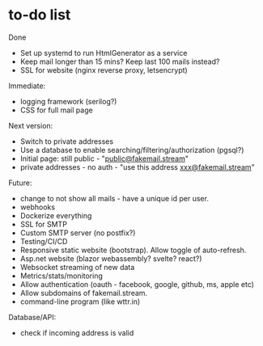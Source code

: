 # to-do list

Done
- Set up systemd to run HtmlGenerator as a service
- Keep mail longer than 15 mins? Keep last 100 mails instead?
- SSL for website (nginx reverse proxy, letsencrypt)

Immediate:
- logging framework (serilog?)
- CSS for full mail page

Next version:
- Switch to private addresses
- Use a database to enable searching/filtering/authorization (pgsql?)
- Initial page: still public - "public@fakemail.stream"
- private addresses - no auth - "use this address xxx@fakemail.stream"

Future:
- change to not show all mails - have a unique id per user.
- webhooks
- Dockerize everything
- SSL for SMTP
- Custom SMTP server (no postfix?)
- Testing/CI/CD
- Responsive static website (bootstrap). Allow toggle of auto-refresh.
- Asp.net website (blazor webassembly? svelte? react?)
- Websocket streaming of new data
- Metrics/stats/monitoring
- Allow authentication (oauth - facebook, google, github, ms, apple etc)
- Allow subdomains of fakemail.stream.
- command-line program (like wttr.in)


Database/API:
- check if incoming address is valid

